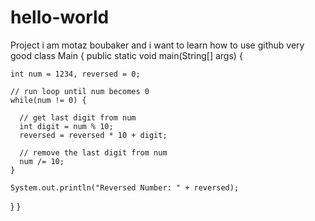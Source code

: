# hello-world
Project i am motaz boubaker and i want  to learn how to use github very good
class Main {
  public static void main(String[] args) {

    int num = 1234, reversed = 0;

    // run loop until num becomes 0
    while(num != 0) {
    
      // get last digit from num
      int digit = num % 10;
      reversed = reversed * 10 + digit;

      // remove the last digit from num
      num /= 10;
    }

    System.out.println("Reversed Number: " + reversed);
  }
}
